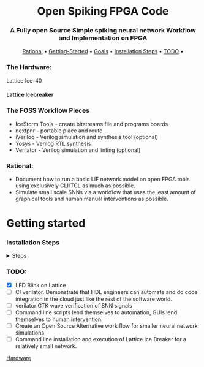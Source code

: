 <center> <h1> Open Spiking FPGA Code </h1></center>
<center> <h3> A Fully open Source Simple spiking neural network Workflow and Implementation on FPGA </h3> </center>

<p align="center">
  <a href="#Rational">Rational</a> •
  <a href="#Getting Started">Getting-Started</a> •
  <a href="#Goals">Goals</a> •
  <a href="#Installation-Steps">Installation Steps</a> •
  <a href="#TODO">TODO</a> •

  
</p>

### The Hardware: 
Lattice Ice-40
#### Lattice Icebreaker 


### The FOSS Workflow Pieces  
  
* IceStorm Tools - create bitstreams file and programs boards
* nextpnr - portable place and route
* iVerilog - Verilog simulation and synthesis tool (optional)
* Yosys - Verilog RTL synthesis
* Verilator - Verilog simulation and linting (optional)

<!---
![image](https://user-images.githubusercontent.com/7786645/165408804-49b5d01f-2d8d-4ffa-9096-e1297668351c.png)
 

[Lattice Tools](https://projectf.io/posts/building-ice40-fpga-toolchain/
https://www.twam.info/software/using-the-icebreaker-with-an-open-source-fpga-toolchain-on-os-x0  

--->


### Rational:
* Document how to run a basic LIF network model on open FPGA tools using exclusively CLI/TCL as much as possible.
* Simulate small scale SNNs via a workflow that uses the least amount of graphical tools and human manual interventions as possible.





# Getting started
### Installation Steps
<details>
<summary> Steps </summary>
  
### Step 1. * Build Prerequisites - what we need before we begin

```bash
sudo apt-get install git mercurial build-essential bison clang cmake \
                     flex gawk graphviz xdot libboost-all-dev \
                     libeigen3-dev libffi-dev libftdi-dev libgmp3-dev \
                     libmpfr-dev libncurses5-dev libmpc-dev \
                     libreadline-dev zlib1g-dev pkg-config python \
                     python3 python3-dev tcl-dev autoconf gperf \
                     qtbase5-dev libqt5opengl5-dev gnat llvm
```
### Step 2 Use Summon FPGA script to compile and make some stuff
  
Installation instructions are platform dependent for Linux or WSL run:
```
git clone https://github.com/russelljjarvis/summon-fpga-tools.git or
wget https://github.com/russelljjarvis/summon-fpga-tools/zipball/master; unzip master
cd summon-fpga-tools
./summon-fpga-tools.sh
export PATH=~/sft/bin:$PATH
```

  
### Step 3 
```
sudo apt install verilator gtkwave 
````
### Step 4 simulate: 

# Run the simple example
```bash
yosys -p "synth_ice40 -blif out.blif" testbench.sv

arachne-pnr -d 5k out.blif -o out.asc

iceprog out.bin
```
</details>



### TODO:
- [x] LED Blink on Lattice
- [ ] CI verilator. Demonstrate that HDL engineers can automate and do code integration in the cloud just like the rest of the software world.
- [ ] verilator GTK wave verification of SNN signals
- [ ] Command line scripts lend themselves to automation, GUIs lend themselves to human intervention.
- [ ] Create an Open Source Alternative work flow for smaller neural network simulations
- [ ] Command line installation and execution of Lattice Ice Breaker for a relatively small network.

[Hardware](https://www.ebay.com.au/itm/294911341271?chn=ps&_ul=AU&_trkparms=ispr%3D1&amdata=enc%3A15VigHYHPTJy5LEioAsdn_w46&norover=1&mkevt=1&mkrid=705-139619-5960-0&mkcid=2&itemid=294911341271&targetid=1597039205993&device=c&mktype=pla&googleloc=9071706&poi=&campaignid=14475548396&mkgroupid=128101662393&rlsatarget=pla-1597039205993&abcId=9300653&merchantid=561570219&gclid=CjwKCAjwsJ6TBhAIEiwAfl4TWJV2lxIXDQSU_jsqCGkdIZW2a5OEJv8RRiyWQ4RGNXH4vBOw-hj-bBoCYd8QAvD_BwE)
